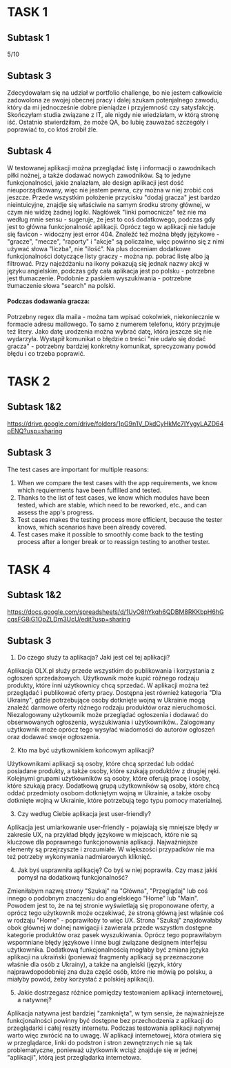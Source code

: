 <h1>TASK 1</h1>

<h2>Subtask 1</h2>
5/10

<h2>Subtask 3</h2>
Zdecydowałam się na udział w portfolio challenge, bo nie jestem całkowicie zadowolona ze swojej obecnej pracy i dalej szukam potenjalnego zawodu, który da mi jednocześnie dobre pieniądze i przyjemność czy satysfakcję. Skończyłam studia związane z IT, ale nigdy nie wiedziałam, w którą stronę iść. Ostatnio stwierdziłam, że może QA, bo lubię zauważać szczegóły i poprawiać to, co ktoś zrobił źle.

<h2>Subtask 4</h2>
W testowanej aplikacji można przeglądać listę i informacji o zawodnikach piłki nożnej, a także dodawać nowych zawodników. Są to jedyne funkcjonalności, jakie znalazłam, ale design aplikacji jest dość nieuporządkowany, więc nie jestem pewna, czy można w niej zrobić coś jeszcze. Przede wszystkim położenie przycisku "dodaj gracza" jest bardzo nieintuicyjne, znajdje się właściwie na samym środku strony głównej, w czym nie widzę żadnej logiki.
Nagłówek "linki pomocnicze" też nie ma według mnie sensu - sugeruje, że jest to coś dodatkowego, podczas gdy jest to główna funkcjonalność aplikacji.
Oprócz tego w aplikacji nie ładuje się favicon - widoczny jest error 404.
Znaleźć też można błędy językowe - "gracze", "mecze", "raporty" i "akcje" są policzalne, więc powinno się z nimi używać słowa "liczba", nie "ilość".
Na plus doceniam dodatkowe funkcjonalności dotyczące listy graczy - można np. pobrać listę albo ją filtrować. Przy najeżdżaniu na ikony pokazują się jednak nazwy akcji w języku angielskim, podczas gdy cała aplikacja jest po polsku - potrzebne jest tłumaczenie. Podobnie z paskiem wyszukiwania - potrzebne tłumaczenie słowa "search" na polski.
<h4>Podczas dodawania gracza:</h4>
Potrzebny regex dla maila - można tam wpisać cokolwiek, niekoniecznie w formacie adresu mailowego.
To samo z numerem telefonu, który przyjmuje też litery.
Jako datę urodzenia można wybrać datę, która jeszcze się nie wydarzyła.
Wystąpił komunikat o błędzie o treści "nie udało się dodać gracza" - potrzebny bardziej konkretny komunikat, sprecyzowany powód błędu i co trzeba poprawić.

<h1>TASK 2</h1>

<h2>Subtask 1&2</h2>

<https://drive.google.com/drive/folders/1pG9n1V_DkdCyHkMc7IYygyLAZD64oENQ?usp=sharing>

<h2>Subtask 3</h2>

The test cases are important for multiple reasons:
1. When we compare the test cases with the app requirements, we know which requierments have been fulfilled and tested.
2. Thanks to the list of test cases, we know which modules have been tested, which are stable, which need to be reworked, etc., and can assess the app's progress.
3. Test cases makes the testing process more efficient, because the tester knows, which scenarios have been already covered.
4. Test cases make it possible to smoothly come back to the testing process after a longer break or to reassign testing to another tester.

<h1>TASK 4</h1>

<h2>Subtask 1&2</h2>

<https://docs.google.com/spreadsheets/d/1UyO8hYkqh6QDBM8RKKbpH6hGcqsFG8iG1OpZLDm3UcU/edit?usp=sharing>

<h2>Subtask 3</h2>

1. Do czego służy ta aplikacja? Jaki jest cel tej aplikacji?

Aplikacja OLX.pl służy przede wszystkim do publikowania i korzystania z ogłoszeń sprzedażowych. Użytkownik może kupić różnego rodzaju produkty, które inni użytkownicy chcą sprzedać. W aplikacji można też przeglądać i publikować oferty pracy. Dostępna jest również kategoria "Dla Ukrainy", gdzie potrzebujące osoby dotknięte wojną w Ukrainie mogą znaleźć darmowe oferty różnego rodzaju produktów oraz nieruchomości.
Niezalogowany użytkownik może przeglądać ogłoszenia i dodawać do obserwowanych ogłoszenia, wyszukiwania i użytkowników.. Zalogowany użytkownik może oprócz tego wysyłać wiadomości do autorów ogłoszeń oraz dodawać swoje ogłoszenia.

2. Kto ma być użytkownikiem końcowym aplikacji?

Użytkownikami aplikacji są osoby, które chcą sprzedać lub oddać posiadane produkty, a także osoby, które szukają produktów z drugiej ręki.
Kolejnymi grupami użytkowników są osoby, które oferują pracę i osoby, które szukają pracy.
Dodatkową grupą użytkowników są osoby, które chcą oddać przedmioty osobom dotkniętym wojną w Ukrainie, a także osoby dotknięte wojną w Ukrainie, które potrzebują tego typu pomocy materialnej.

3. Czy według Ciebie aplikacja jest user-friendly?

Aplikacja jest umiarkowanie user-friendly - pojawiają się mniejsze błędy w zakresie UX, na przykład błędy językowe w miejscach, które nie są kluczowe dla poprawnego funkcjonowania aplikacji. Najważniejsze elementy są przejrzyszte i zrozumiałe. W większości przypadków nie ma też potrzeby wykonywania nadmiarowych kliknięć.

4. Jak byś usprawniła aplikację? Co byś w niej poprawiła. Czy masz jakiś pomysł na dodatkową funkcjonalność?

Zmieniłabym nazwę strony "Szukaj" na "Główna", "Przeglądaj" lub coś innego o podobnym znaczeniu do angielskiego "Home" lub "Main". Powodem jest to, że na tej stronie wyświetlają się proponowane oferty, a oprócz tego użytkownik może oczekiwać, że stroną główną jest właśnie coś w rodzaju "Home" - poprawiłoby to więc UX. Strona "Szukaj" znajdowałaby obok głównej w dolnej nawigacji i zawierała przede wszystkm dostępne kategorie produktów oraz pasek wyszukiwania. Oprócz tego poprawiłabym wspomniane błędy językowe i inne bugi związane designem interfejsu użytkownika. Dodatkową funkcjonalnością mogłaby być zmiana języka aplikacji na ukraiński (ponieważ fragmenty aplikacji są przeznaczone właśnie dla osób z Ukrainy), a także na angielski (język, który najprawdopodobniej zna duża część osób, które nie mówią po polsku, a miałyby powód, żeby korzystać z polskiej aplikacji).

5. Jakie dostrzegasz różnice pomiędzy testowaniem aplikacji internetowej, a natywnej?

Aplikacja natywna jest bardziej "zamknięta", w tym sensie, że najważniejsze funkcjonalności powinny być dostępne bez przechodzenia z aplikacji do przeglądarki i całej reszty internetu. Podczas testowania aplikacji natywnej warto więc zwrócić na to uwagę. W aplikacji internetowej, która otwiera się w przeglądarce, linki do podstron i stron zewnętrznych nie są tak problematyczne, ponieważ użytkownik wciąż znajduje się w jednej "aplikacji", którą jest przeglądarka internetowa.

